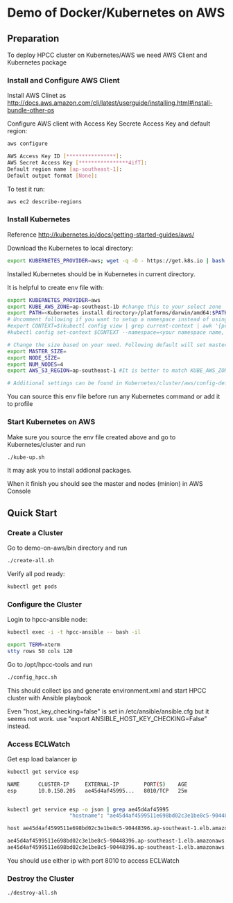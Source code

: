 # Demo of Docker/Kubernetes on AWS

## Preparation

To deploy HPCC cluster on Kubernetes/AWS we need AWS Client and Kubernetes package

### Install and Configure AWS Client
Install AWS Clinet as 
http://docs.aws.amazon.com/cli/latest/userguide/installing.html#install-bundle-other-os

Configure AWS client with Access Key Secrete Access Key and default region: 
```sh
aws configure

AWS Access Key ID [****************]: 
AWS Secret Access Key [****************4ifT]: 
Default region name [ap-southeast-1]: 
Default output format [None]: 
```
To test it run:
```sh
aws ec2 describe-regions
```

### Install  Kubernetes 
Reference http://kubernetes.io/docs/getting-started-guides/aws/

Download the Kubernetes to local directory:

```sh
export KUBERNETES_PROVIDER=aws; wget -q -O - https://get.k8s.io | bash
```
Installed Kubernetes should be in Kubernetes in current directory.

It is helpful to create env file with:
```sh
export KUBERNETES_PROVIDER=aws
export KUBE_AWS_ZONE=ap-southeast-1b #change this to your select zone
export PATH=<Kubernetes install directory>/platforms/darwin/amd64:$PATH
# Uncomment following if you want to setup a namespace instead of using default one: "default"
#export CONTEXT=$(kubectl config view | grep current-context | awk '{print $2}')
#kubectl config set-context $CONTEXT --namespace=<your namespace name, for example,hpcc-kube> > /dev/null 2>&1

# Change the size based on your need. Following default will set master to m3.medium and node to t2.micro
export MASTER_SIZE=
export NODE_SIZE=
export NUM_NODES=4
export AWS_S3_REGION=ap-southeast-1 #It is better to match KUBE_AWS_ZONE

# Additional settings can be found in Kubernetes/cluster/aws/config-default.sh
```

You can source this env file before run any Kubernetes command or add it to profile

### Start Kubernetes on AWS
Make sure you source the env file created above and go to Kubernetes/cluster and run
```sh
./kube-up.sh
```
It may ask you to install addional packages.

When it finish you should see the master and nodes (minion) in AWS Console

## Quick Start


### Create a  Cluster
Go to demo-on-aws/bin directory and run
```sh
./create-all.sh
```
Verify all pod ready:
```sh
kubectl get pods
```

### Configure the Cluster
Login to hpcc-ansible node:
```sh
kubectl exec -i -t hpcc-ansible -- bash -il

export TERM=xterm
stty rows 50 cols 120
```
Go to /opt/hpcc-tools and run
```sh
./config_hpcc.sh
```
This should collect ips and generate environment.xml and start HPCC cluster with Ansible playbook

Even "host_key_checking=false" is set in /etc/ansible/ansible.cfg but it seems not work.
use "export ANSIBLE_HOST_KEY_CHECKING=False" instead.


### Access ECLWatch
Get esp load balancer ip
```sh
kubectl get service esp

NAME      CLUSTER-IP     EXTERNAL-IP        PORT(S)    AGE
esp       10.0.150.205   ae45d4af45995...   8010/TCP   25m


kubectl get service esp -o json | grep ae45d4af45995
                    "hostname": "ae45d4af4599511e698bd02c3e1be8c5-90448396.ap-southeast-1.elb.amazonaws.com"

host ae45d4af4599511e698bd02c3e1be8c5-90448396.ap-southeast-1.elb.amazonaws.com

ae45d4af4599511e698bd02c3e1be8c5-90448396.ap-southeast-1.elb.amazonaws.com has address 52.220.16.128
ae45d4af4599511e698bd02c3e1be8c5-90448396.ap-southeast-1.elb.amazonaws.com has address 54.179.135.114
```
You should use either ip with port 8010 to access ECLWatch


### Destroy the Cluster
```sh
./destroy-all.sh
```
